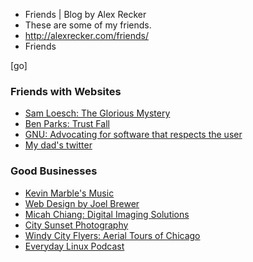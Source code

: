 * Friends | Blog by Alex Recker
* These are some of my friends.
* http://alexrecker.com/friends/
* Friends

[go]

### Friends with Websites

  - [Sam Loesch: The Glorious Mystery](http://thegloriousmystery.blogspot.com/)
  - [Ben Parks: Trust Fall](http://benjaminnparks.blogspot.com/)
  - [GNU: Advocating for software that respects the user](http://www.gnu.org/)
  - [My dad's twitter](https://twitter.com/ReckerDirk)



### Good Businesses

  - [Kevin Marble's Music](http://kevinmarble.com/)
  - [Web Design by Joel Brewer](http://brewerdigital.com)
  - [Micah Chiang: Digital Imaging Solutions](http://www.micahchiang.com/)
  - [City Sunset Photography](http://www.citysunsetphotography.com/)
  - [Windy City Flyers: Aerial Tours of Chicago](http://windycityflyers.com/)
  - [Everyday Linux Podcast](http://elementopie.com/)
